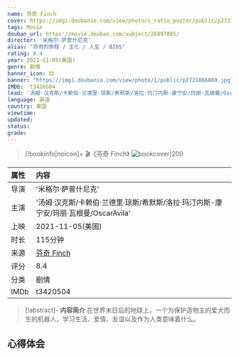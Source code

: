```yaml
---
name: 芬奇 Finch
cover: https://img1.doubanio.com/view/photo/s_ratio_poster/public/p2721066869.jpg
tags: Movie
douban_url: https://movie.douban.com/subject/26897885/
director: '米格尔·萨普什尼克'
alias: "芬奇的旅程 / 生化 / 人生 / BIOS"
rating: 8.4
year: 2021-11-05(美国)
genre: 剧情
banner_icon: 🎞
banner: "https://img1.doubanio.com/view/photo/1/public/p2721066869.jpg"
IMDb:  t3420504
lead: '汤姆·汉克斯/卡赖伯·兰德里·琼斯/希默斯/洛拉·玛汀内斯-康宁安/玛丽·瓦根曼/OscarAvila' 
language: 英语 
country: 美国 
viewtime:
updated: 
status: 
grade: 
---
```

> [!bookinfo|noicon]+ 🎬《芬奇 Finch》
> ![bookcover|200](https://img1.doubanio.com/view/photo/s_ratio_poster/public/p2721066869.jpg)
>
| 属性 | 内容                                       |
|:---- |:------------------------------------------ |
| 导演 | '米格尔·萨普什尼克'                         |
| 主演 | '汤姆·汉克斯/卡赖伯·兰德里·琼斯/希默斯/洛拉·玛汀内斯-康宁安/玛丽·瓦根曼/OscarAvila'                             |
| 上映 | 2021-11-05(美国)                             |
| 时长 | 115分钟                   |
| 来源 | [芬奇 Finch](https://movie.douban.com/subject/26897885/) |
| 评分 | 8.4                           |
| 分类 | 剧情                            |
| IMDb | t3420504                             | 

> [!abstract]- **内容简介**
>  在世界末日后的地球上，一个为保护造物主的爱犬而生的机器人，学习生活、爱情、友谊以及作为人类意味着什么。
>  
## 心得体会
